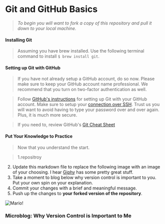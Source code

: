 # Git and GitHub Basics
>*To begin you will want to fork a copy of this repository and pull it down to your local machine.*

#### Installing Git
> Assuming you have brew installed. Use the following terminal command to install `$ brew install git`.

#### Setting up Git with GitHub
> If you have not already setup a GitHub account, do so now. Please make sure to keep your GitHub account name professional. We recommend that you turn on two-factor authentication as well.

> Follow [GitHub's instructions](https://help.github.com/articles/set-up-git/) for setting up Git with your GitHub account. Make sure to setup your [connection over SSH](https://help.github.com/articles/generating-a-new-ssh-key-and-adding-it-to-the-ssh-agent/). Trust us you will want to avoid having to type your password over and over again. Plus, it is much more secure.

> If you need to, review GitHub's [Git Cheat Sheet](https://services.github.com/kit/downloads/github-git-cheat-sheet.pdf)


#### Put Your Knowledge to Practice
> Now that you understand the start.

>1.repositroy
2. Update this markdown file to replace the following image with an image of your choosing. I hear [Giphy](http://giphy.com/) has some pretty great stuff.
3. Take a moment to blog below why version control is important to you. Put your own spin on your explanation.
4. Commit your changes with a brief and meaningful message.
5. Push up the changes to **your forked version of the repository**.

![Mario!](https://github.com/StartupInstitute/git-and_github-basics/blob/master/si-logo.png)

### Microblog: Why Version Control is Important to Me


